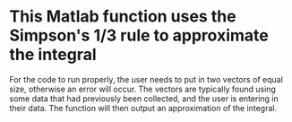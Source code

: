 # This Matlab function uses the Simpson's 1/3 rule to approximate the integral
For the code to run properly, the user needs to put in two vectors of equal size, otherwise an error will occur.
The vectors are typically found using some data that had previously been collected, and the user is entering in their data.
The function will then output an approximation of the integral.
